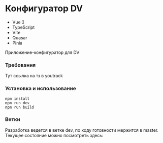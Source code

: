 # Конфигуратор DV

- Vue 3
- TypeScript
- Vite
- Quasar
- Pinia

Приложение-конфигуратор для DV

### Требования

Тут ссылка на тз в youtrack

### Установка и использование

```
npm install
npm run dev
npm run build
```

### Ветки

Разработка ведется в ветке dev, по ходу готовности мержится в master. Текущее состояние можно посмотреть здесь:
